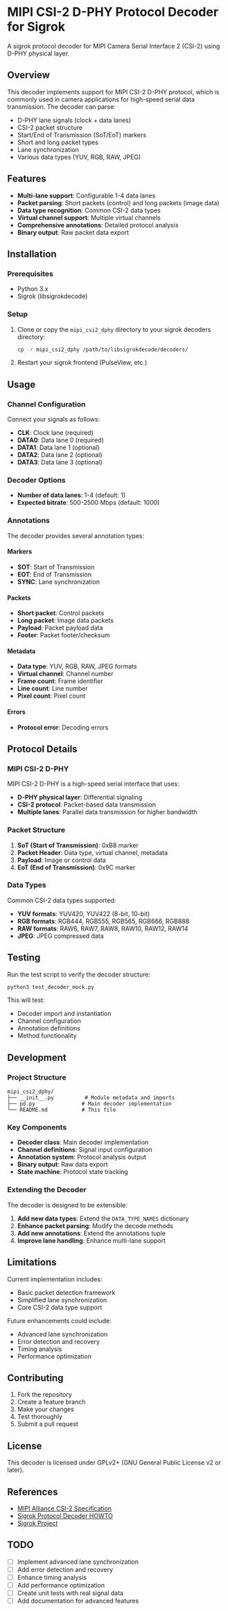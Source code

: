 # MIPI CSI-2 D-PHY Protocol Decoder for Sigrok

A sigrok protocol decoder for MIPI Camera Serial Interface 2 (CSI-2) using D-PHY physical layer.

## Overview

This decoder implements support for MIPI CSI-2 D-PHY protocol, which is commonly used in camera applications for high-speed serial data transmission. The decoder can parse:

- D-PHY lane signals (clock + data lanes)
- CSI-2 packet structure
- Start/End of Transmission (SoT/EoT) markers
- Short and long packet types
- Lane synchronization
- Various data types (YUV, RGB, RAW, JPEG)

## Features

- **Multi-lane support**: Configurable 1-4 data lanes
- **Packet parsing**: Short packets (control) and long packets (image data)
- **Data type recognition**: Common CSI-2 data types
- **Virtual channel support**: Multiple virtual channels
- **Comprehensive annotations**: Detailed protocol analysis
- **Binary output**: Raw packet data export

## Installation

### Prerequisites

- Python 3.x
- Sigrok (libsigrokdecode)

### Setup

1. Clone or copy the `mipi_csi2_dphy` directory to your sigrok decoders directory:
   ```bash
   cp -r mipi_csi2_dphy /path/to/libsigrokdecode/decoders/
   ```

2. Restart your sigrok frontend (PulseView, etc.)

## Usage

### Channel Configuration

Connect your signals as follows:

- **CLK**: Clock lane (required)
- **DATA0**: Data lane 0 (required)
- **DATA1**: Data lane 1 (optional)
- **DATA2**: Data lane 2 (optional)
- **DATA3**: Data lane 3 (optional)

### Decoder Options

- **Number of data lanes**: 1-4 (default: 1)
- **Expected bitrate**: 500-2500 Mbps (default: 1000)

### Annotations

The decoder provides several annotation types:

#### Markers
- **SOT**: Start of Transmission
- **EOT**: End of Transmission
- **SYNC**: Lane synchronization

#### Packets
- **Short packet**: Control packets
- **Long packet**: Image data packets
- **Payload**: Packet payload data
- **Footer**: Packet footer/checksum

#### Metadata
- **Data type**: YUV, RGB, RAW, JPEG formats
- **Virtual channel**: Channel number
- **Frame count**: Frame identifier
- **Line count**: Line number
- **Pixel count**: Pixel count

#### Errors
- **Protocol error**: Decoding errors

## Protocol Details

### MIPI CSI-2 D-PHY

MIPI CSI-2 D-PHY is a high-speed serial interface that uses:
- **D-PHY physical layer**: Differential signaling
- **CSI-2 protocol**: Packet-based data transmission
- **Multiple lanes**: Parallel data transmission for higher bandwidth

### Packet Structure

1. **SoT (Start of Transmission)**: 0xB8 marker
2. **Packet Header**: Data type, virtual channel, metadata
3. **Payload**: Image or control data
4. **EoT (End of Transmission)**: 0x9C marker

### Data Types

Common CSI-2 data types supported:
- **YUV formats**: YUV420, YUV422 (8-bit, 10-bit)
- **RGB formats**: RGB444, RGB555, RGB565, RGB666, RGB888
- **RAW formats**: RAW6, RAW7, RAW8, RAW10, RAW12, RAW14
- **JPEG**: JPEG compressed data

## Testing

Run the test script to verify the decoder structure:

```bash
python3 test_decoder_mock.py
```

This will test:
- Decoder import and instantiation
- Channel configuration
- Annotation definitions
- Method functionality

## Development

### Project Structure

```
mipi_csi2_dphy/
├── __init__.py          # Module metadata and imports
├── pd.py               # Main decoder implementation
└── README.md           # This file
```

### Key Components

- **Decoder class**: Main decoder implementation
- **Channel definitions**: Signal input configuration
- **Annotation system**: Protocol analysis output
- **Binary output**: Raw data export
- **State machine**: Protocol state tracking

### Extending the Decoder

The decoder is designed to be extensible:

1. **Add new data types**: Extend the `DATA_TYPE_NAMES` dictionary
2. **Enhance packet parsing**: Modify the decode methods
3. **Add new annotations**: Extend the annotations tuple
4. **Improve lane handling**: Enhance multi-lane support

## Limitations

Current implementation includes:
- Basic packet detection framework
- Simplified lane synchronization
- Core CSI-2 data type support

Future enhancements could include:
- Advanced lane synchronization
- Error detection and recovery
- Timing analysis
- Performance optimization

## Contributing

1. Fork the repository
2. Create a feature branch
3. Make your changes
4. Test thoroughly
5. Submit a pull request

## License

This decoder is licensed under GPLv2+ (GNU General Public License v2 or later).

## References

- [MIPI Alliance CSI-2 Specification](https://www.mipi.org/specifications/csi-2)
- [Sigrok Protocol Decoder HOWTO](http://sigrok.org/wiki/Protocol_decoder_HOWTO)
- [Sigrok Project](https://sigrok.org/)

## TODO

- [ ] Implement advanced lane synchronization
- [ ] Add error detection and recovery
- [ ] Enhance timing analysis
- [ ] Add performance optimization
- [ ] Create unit tests with real signal data
- [ ] Add documentation for advanced features